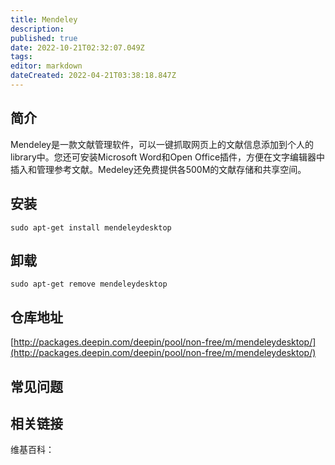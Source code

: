```yaml
---
title: Mendeley
description: 
published: true
date: 2022-10-21T02:32:07.049Z
tags: 
editor: markdown
dateCreated: 2022-04-21T03:38:18.847Z
---
```


## 简介

Mendeley是一款文献管理软件，可以一键抓取网页上的文献信息添加到个人的library中。您还可安装Microsoft Word和Open Office插件，方便在文字编辑器中插入和管理参考文献。Medeley还免费提供各500M的文献存储和共享空间。

## 安装

`sudo apt-get install mendeleydesktop`

## 卸载

`sudo apt-get remove mendeleydesktop`

## 仓库地址

[http://packages.deepin.com/deepin/pool/non-free/m/mendeleydesktop/](http://packages.deepin.com/deepin/pool/non-free/m/mendeleydesktop/)

## 常见问题

## 相关链接

维基百科：
